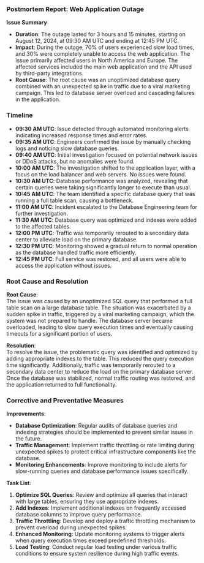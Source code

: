 ### Postmortem Report: Web Application Outage

**Issue Summary**

- **Duration**: The outage lasted for 3 hours and 15 minutes, starting on August 12, 2024, at 09:30 AM UTC and ending at 12:45 PM UTC.
- **Impact**: During the outage, 70% of users experienced slow load times, and 30% were completely unable to access the web application. The issue primarily affected users in North America and Europe. The affected services included the main web application and the API used by third-party integrations.
- **Root Cause**: The root cause was an unoptimized database query combined with an unexpected spike in traffic due to a viral marketing campaign. This led to database server overload and cascading failures in the application.

### Timeline

- **09:30 AM UTC**: Issue detected through automated monitoring alerts indicating increased response times and error rates.
- **09:35 AM UTC**: Engineers confirmed the issue by manually checking logs and noticing slow database queries.
- **09:40 AM UTC**: Initial investigation focused on potential network issues or DDoS attacks, but no anomalies were found.
- **10:00 AM UTC**: The investigation shifted to the application layer, with a focus on the load balancer and web servers. No issues were found.
- **10:30 AM UTC**: Database performance was analyzed, revealing that certain queries were taking significantly longer to execute than usual.
- **10:45 AM UTC**: The team identified a specific database query that was running a full table scan, causing a bottleneck.
- **11:00 AM UTC**: Incident escalated to the Database Engineering team for further investigation.
- **11:30 AM UTC**: Database query was optimized and indexes were added to the affected tables.
- **12:00 PM UTC**: Traffic was temporarily rerouted to a secondary data center to alleviate load on the primary database.
- **12:30 PM UTC**: Monitoring showed a gradual return to normal operation as the database handled traffic more efficiently.
- **12:45 PM UTC**: Full service was restored, and all users were able to access the application without issues.

### Root Cause and Resolution

**Root Cause**:  
The issue was caused by an unoptimized SQL query that performed a full table scan on a large database table. The situation was exacerbated by a sudden spike in traffic, triggered by a viral marketing campaign, which the system was not prepared to handle. The database server became overloaded, leading to slow query execution times and eventually causing timeouts for a significant portion of users.

**Resolution**:  
To resolve the issue, the problematic query was identified and optimized by adding appropriate indexes to the table. This reduced the query execution time significantly. Additionally, traffic was temporarily rerouted to a secondary data center to reduce the load on the primary database server. Once the database was stabilized, normal traffic routing was restored, and the application returned to full functionality.

### Corrective and Preventative Measures

**Improvements**:
- **Database Optimization**: Regular audits of database queries and indexing strategies should be implemented to prevent similar issues in the future.
- **Traffic Management**: Implement traffic throttling or rate limiting during unexpected spikes to protect critical infrastructure components like the database.
- **Monitoring Enhancements**: Improve monitoring to include alerts for slow-running queries and database performance issues specifically.

**Task List**:
1. **Optimize SQL Queries**: Review and optimize all queries that interact with large tables, ensuring they use appropriate indexes.
2. **Add Indexes**: Implement additional indexes on frequently accessed database columns to improve query performance.
3. **Traffic Throttling**: Develop and deploy a traffic throttling mechanism to prevent overload during unexpected spikes.
4. **Enhanced Monitoring**: Update monitoring systems to trigger alerts when query execution times exceed predefined thresholds.
5. **Load Testing**: Conduct regular load testing under various traffic conditions to ensure system resilience during high traffic events.
